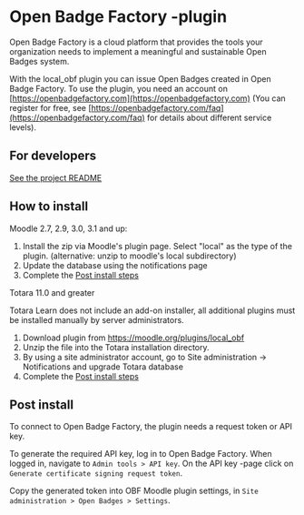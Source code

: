 Open Badge Factory -plugin
=================

Open Badge Factory is a cloud platform that provides the tools your organization needs to implement a meaningful and sustainable Open Badges system.

With the local_obf plugin you can issue Open Badges created in Open Badge Factory. To use the plugin, you need an account on [https://openbadgefactory.com](https://openbadgefactory.com) (You can register for free, see [https://openbadgefactory.com/faq](https://openbadgefactory.com/faq) for details about different service levels).

For developers
--------

[See the project README](../../../README.md)

How to install
--------------

Moodle 2.7, 2.9, 3.0, 3.1 and up:

1. Install the zip via Moodle's plugin page. Select "local" as the type of the plugin. (alternative: unzip to moodle's local subdirectory)
2. Update the database using the notifications page
3. Complete the [Post install steps](README.md#post-install)

Totara 11.0 and greater

Totara Learn does not include an add-on installer, all additional plugins must be installed manually by server administrators. 

1. Download plugin from https://moodle.org/plugins/local_obf
2. Unzip the file into the Totara installation directory. 
3. By using a site administrator account, go to Site administration → Notifications and upgrade Totara database
4. Complete the [Post install steps](README.md#post-install)

Post install
------------------

To connect to Open Badge Factory, the plugin needs a request token or API key.

To generate the required API key, log in to Open Badge Factory. When logged in, navigate to `Admin tools > API key`. On the API key -page click on `Generate certificate signing request token`.

Copy the generated token into OBF Moodle plugin settings, in `Site administration > Open Badges > Settings`.
